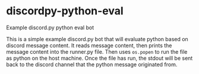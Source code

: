 # discordpy-python-eval
Example discord.py python eval bot

This is a simple example discord.py bot that will evaluate python based on discord message content. It reads message content, then prints the message content into the runner.py file. Then uses `os.popen` to run the file as python on the host machine. Once the file has run, the stdout will be sent back to the discord channel that the python message originated from.

